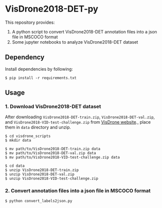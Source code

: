 # VisDrone2018-DET-py

This repository provides:

1. A python script to convert VisDrone2018-DET annotation files into a json file in MSCOCO format
2. Some jupyter notebooks to analyze VisDrone2018-DET dataset

## Dependency

Install dependencies by following:

```
$ pip install -r requirements.txt
```

## Usage

### 1. Download VisDrone2018-DET dataset

After downloading `VisDrone2018-DET-train.zip`, `VisDrone2018-DET-val.zip`, 
and `VisDrone2018-VID-test-challenge.zip` from [VisDrone website](http://aiskyeye.com/views/index)., 
place them in `data` directory and unzip.

```
$ cd visdrone_scripts
$ mkdir data

$ mv path/to/VisDrone2018-DET-train.zip data
$ mv path/to/VisDrone2018-DET-val.zip data
$ mv path/to/VisDrone2018-VID-test-challenge.zip data

$ cd data
$ unzip VisDrone2018-DET-train.zip
$ unzip VisDrone2018-DET-val.zip
$ unzip VisDrone2018-VID-test-challenge.zip
```

### 2. Convert annotation files into a json file in MSCOCO format

```
$ python convert_labels2json.py
```
